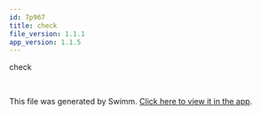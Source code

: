 ```yaml
---
id: 7p967
title: check
file_version: 1.1.1
app_version: 1.1.5
---
```


check

<br/>

This file was generated by Swimm. [Click here to view it in the app](https://app.swimm.io/repos/Z2l0aHViJTNBJTNBc2hhdWwtdGVzdCUzQSUzQVNoYXVsQW1yYW5T/docs/7p967).
